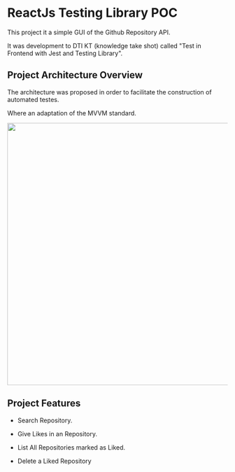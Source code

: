 # ReactJs Testing Library POC



This project it a simple GUI of the Github Repository API. 

It was development to DTI KT (knowledge take shot) called "Test in Frontend with Jest and Testing Library". 



## Project Architecture Overview



The architecture was proposed in order to facilitate the construction of automated testes. 

Where an adaptation of the MVVM standard.



<p align="center">
  <image width="600" src="./docs/architecture.png" >
</p>


## Project Features


- Search Repository.

- Give Likes in an Repository.

- List All Repositories marked as Liked.

- Delete a Liked Repository
